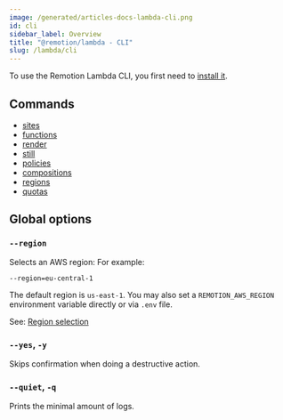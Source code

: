 ```yaml
---
image: /generated/articles-docs-lambda-cli.png
id: cli
sidebar_label: Overview
title: "@remotion/lambda - CLI"
slug: /lambda/cli
---
```


To use the Remotion Lambda CLI, you first need to [install it](/docs/lambda/setup).

## Commands

- [sites](/docs/lambda/cli/sites)
- [functions](/docs/lambda/cli/functions)
- [render](/docs/lambda/cli/render)
- [still](/docs/lambda/cli/still)
- [policies](/docs/lambda/cli/policies)
- [compositions](/docs/lambda/cli/compositions)
- [regions](/docs/lambda/cli/regions)
- [quotas](/docs/lambda/cli/quotas)

## Global options

### `--region`

Selects an AWS region: For example:

```
--region=eu-central-1
```

The default region is `us-east-1`. You may also set a `REMOTION_AWS_REGION` environment variable directly or via `.env` file.

See: [Region selection](/docs/lambda/region-selection)

### `--yes`, `-y`

Skips confirmation when doing a destructive action.

### `--quiet`, `-q`

Prints the minimal amount of logs.
